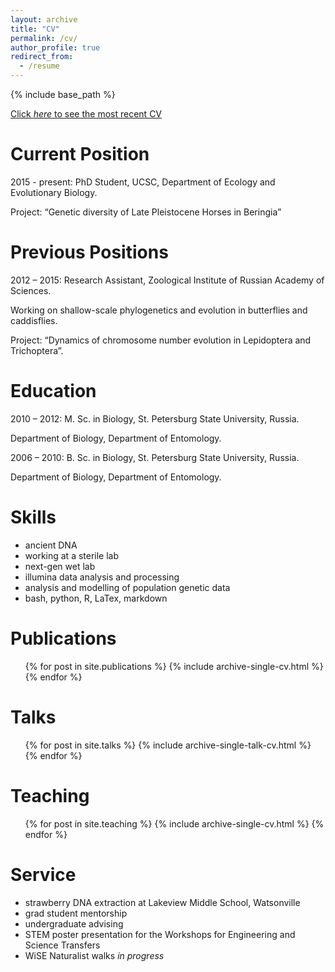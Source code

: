 ```yaml
---
layout: archive
title: "CV"
permalink: /cv/
author_profile: true
redirect_from:
  - /resume
---
```


{% include base_path %}

[Click *here* to see the most recent CV](../files/VershininaAlisa_CVoct18.pdf)


Current Position
======
2015 - present: PhD Student, UCSC, Department of Ecology and Evolutionary Biology.

Project: “Genetic diversity of Late Pleistocene Horses in Beringia”

Previous Positions
======

2012 – 2015: Research Assistant, Zoological Institute of Russian Academy of Sciences.

Working on shallow-scale phylogenetics and evolution in butterflies and caddisflies.

Project: “Dynamics of chromosome number evolution in Lepidoptera and Trichoptera”.

Education
======

2010 – 2012: M. Sc. in Biology, St. Petersburg State University, Russia.

Department of Biology, Department of Entomology.

2006 – 2010: B. Sc. in Biology, St. Petersburg State University, Russia.

Department of Biology, Department of Entomology.

Skills
======

* ancient DNA 
* working at a sterile lab
* next-gen wet lab
* illumina data analysis and processing
* analysis and modelling of population genetic data
* bash, python, R, LaTex, markdown

Publications
======
  <ul>{% for post in site.publications %}
    {% include archive-single-cv.html %}
  {% endfor %}</ul>
  
Talks
======
  <ul>{% for post in site.talks %}
    {% include archive-single-talk-cv.html %}
  {% endfor %}</ul>
  
Teaching
======
  <ul>{% for post in site.teaching %}
    {% include archive-single-cv.html %}
  {% endfor %}</ul>
  
Service
======
* strawberry DNA extraction at Lakeview Middle School, Watsonville
* grad student mentorship
* undergraduate advising
* STEM poster presentation for the Workshops for Engineering and Science Transfers
* WiSE Naturalist walks *in progress*